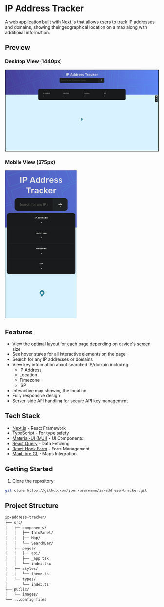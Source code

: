 # IP Address Tracker

A web application built with Next.js that allows users to track IP addresses and domains, showing their geographical location on a map along with additional information.

## Preview

### Desktop View (1440px)

![Desktop Preview](/public/images/desktop-preview.png)

### Mobile View (375px)

![Mobile Preview](/public/images/mobile-preview.png)

## Features

- View the optimal layout for each page depending on device's screen size
- See hover states for all interactive elements on the page
- Search for any IP addresses or domains
- View key information about searched IP/domain including:
  - IP Address
  - Location
  - Timezone
  - ISP
- Interactive map showing the location
- Fully responsive design
- Server-side API handling for secure API key management

## Tech Stack

- [Next.js](https://nextjs.org) - React Framework
- [TypeScript](https://www.typescriptlang.org/) - For type safety
- [Material-UI (MUI)](https://mui.com/) - UI Components
- [React Query](https://tanstack.com/query/latest) - Data Fetching
- [React Hook Form](https://react-hook-form.com/) - Form Management
- [MapLibre GL](https://maplibre.org/) - Maps Integration

## Getting Started

1. Clone the repository:

```bash
git clone https://github.com/your-username/ip-address-tracker.git
```

## Project Structure

```bash
ip-address-tracker/
├── src/
│   ├── components/
│   │   ├── InfoPanel/
│   │   ├── Map/
│   │   └── SearchBar/
│   ├── pages/
│   │   ├── api/
│   │   ├── _app.tsx
│   │   └── index.tsx
│   ├── styles/
│   │   └── theme.ts
│   └── types/
│       └── index.ts
├── public/
│   └── images/
└── ...config files
```
